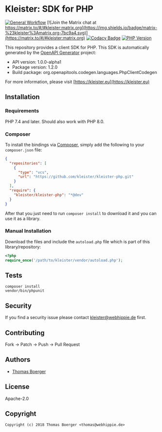 # Kleister: SDK for PHP

[![General Workflow](https://github.com/kleister/kleister-php/actions/workflows/general.yml/badge.svg)](https://github.com/kleister/kleister-php/actions/workflows/general.yml) [![Join the Matrix chat at https://matrix.to/#/#kleister:matrix.org](https://img.shields.io/badge/matrix-%23kleister%3Amatrix.org-7bc9a4.svg)](https://matrix.to/#/#kleister:matrix.org) [![Codacy Badge](https://app.codacy.com/project/badge/Grade/c7ce562acf484483b2acf00c00155431)](https://app.codacy.com/gh/kleister/kleister-php/dashboard?utm_source=gh&utm_medium=referral&utm_content=&utm_campaign=Badge_grade) [![PHP Version](https://badge.fury.io/ph/kleister%2Fkleister-php.svg)](https://badge.fury.io/ph/kleister%2Fkleister-php)

This repository provides a client SDK for PHP. This SDK is automatically
generated by the [OpenAPI Generator][generator] project:

-   API version: 1.0.0-alpha1
-   Package version: 1.2.0
-   Build package: org.openapitools.codegen.languages.PhpClientCodegen

For more information, please visit [https://kleister.eu](https://kleister.eu)

## Installation

### Requirements

PHP 7.4 and later.
Should also work with PHP 8.0.

### Composer

To install the bindings via [Composer][composer], simply add the following to
your `composer.json` file:

```json
{
  "repositories": [
    {
      "type": "vcs",
      "url": "https://github.com/kleister/kleister-php.git"
    }
  ],
  "require": {
    "kleister/kleister-php": "*@dev"
  }
}
```

After that you just need to run `composer install` to download it and you can
use it as a library.

### Manual Installation

Download the files and include the `autoload.php` file which is part of this
library/repository:

```php
<?php
require_once('/path/to/kleister/vendor/autoload.php');
```

## Tests

```console
composer install
vendor/bin/phpunit
```

## Security

If you find a security issue please contact
[kleister@webhippie.de](mailto:kleister@webhippie.de) first.

## Contributing

Fork -> Patch -> Push -> Pull Request

## Authors

-   [Thomas Boerger](https://github.com/tboerger)

## License

Apache-2.0

## Copyright

```console
Copyright (c) 2018 Thomas Boerger <thomas@webhippie.de>
```

[generator]: https://openapi-generator.tech
[composer]: https://getcomposer.org/
